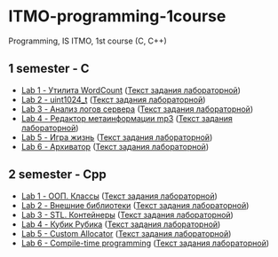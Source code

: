 # ITMO-programming-1course
Programming, IS ITMO, 1st course (C, C++)

## 1 semester - C
- [Lab 1 - Утилита WordCount](https://github.com/alinaiil/ITMO-programming-1course/tree/main/semester1-C/lab1-C) ([Текст задания лабораторной](https://github.com/alinaiil/ITMO-programming-1course/blob/main/semester1-C/lab1-C/lab1-C.pdf))
- [Lab 2 - uint1024_t](https://github.com/alinaiil/ITMO-programming-1course/tree/main/semester1-C/lab2-C) ([Текст задания лабораторной](https://github.com/alinaiil/ITMO-programming-1course/blob/main/semester1-C/lab2-C/lab2-C.pdf))
- [Lab 3 - Анализ логов сервера](https://github.com/alinaiil/ITMO-programming-1course/tree/main/semester1-C/lab3-C) ([Текст задания лабораторной](https://github.com/alinaiil/ITMO-programming-1course/blob/main/semester1-C/lab3-C/lab3-C.pdf))
- [Lab 4 - Редактор метаинформации mp3](https://github.com/alinaiil/ITMO-programming-1course/tree/main/semester1-C/lab4-C) ([Текст задания лабораторной](https://github.com/alinaiil/ITMO-programming-1course/blob/main/semester1-C/lab4-C/lab4-C.pdf))
- [Lab 5 - Игра жизнь](https://github.com/alinaiil/ITMO-programming-1course/tree/main/semester1-C/lab5-C) ([Текст задания лабораторной](https://github.com/alinaiil/ITMO-programming-1course/blob/main/semester1-C/lab5-C/lab5-C.pdf))
- [Lab 6 - Архиватор](https://github.com/alinaiil/ITMO-programming-1course/tree/main/semester1-C/lab6-C) ([Текст задания лабораторной](https://github.com/alinaiil/ITMO-programming-1course/blob/main/semester1-C/lab6-C/lab6-C.pdf))


## 2 semester - Cpp
- [Lab 1 - ООП. Классы](https://github.com/alinaiil/ITMO-programming-1course/tree/main/semester2-Cpp/lab1-Cpp) ([Текст задания лабораторной](https://github.com/alinaiil/ITMO-programming-1course/blob/main/semester2-Cpp/lab1-Cpp/lab1-Cpp.pdf))
- [Lab 2 - Внешние библиотеки](https://github.com/alinaiil/ITMO-programming-1course/tree/main/semester2-Cpp/lab2-Cpp) ([Текст задания лабораторной](https://github.com/alinaiil/ITMO-programming-1course/blob/main/semester2-Cpp/lab2-Cpp/lab2-Cpp.pdf))
- [Lab 3 - STL. Контейнеры](https://github.com/alinaiil/ITMO-programming-1course/tree/main/semester2-Cpp/lab3-Cpp) ([Текст задания лабораторной](https://github.com/alinaiil/ITMO-programming-1course/blob/main/semester2-Cpp/lab3-Cpp/lab3-Cpp.pdf))
- [Lab 4 - Кубик Рубика](https://github.com/alinaiil/ITMO-programming-1course/tree/main/semester2-Cpp/lab4-Cpp) ([Текст задания лабораторной](https://github.com/alinaiil/ITMO-programming-1course/blob/main/semester2-Cpp/lab4-Cpp/lab4-Cpp.pdf))
- [Lab 5 - Custom Allocator](https://github.com/alinaiil/ITMO-programming-1course/tree/main/semester2-Cpp/lab5-Cpp) ([Текст задания лабораторной](https://github.com/alinaiil/ITMO-programming-1course/blob/main/semester2-Cpp/lab5-Cpp/lab5-Cpp.pdf))
- [Lab 6 - Compile-time programming](https://github.com/alinaiil/ITMO-programming-1course/tree/main/semester2-Cpp/lab6-Cpp) ([Текст задания лабораторной](https://github.com/alinaiil/ITMO-programming-1course/blob/main/semester2-Cpp/lab6-Cpp/lab6-Cpp.pdf))
